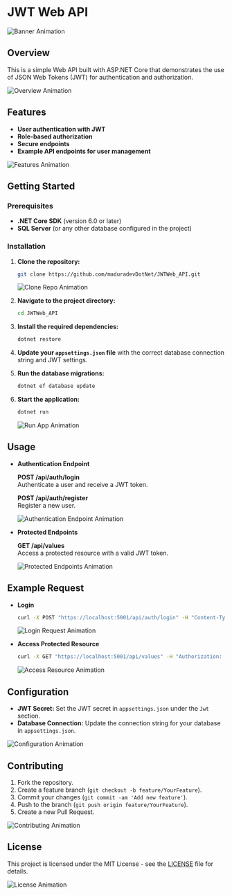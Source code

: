 # JWT Web API

![Banner Animation](https://your-animation-url.com/banner.gif)

## Overview

This is a simple Web API built with ASP.NET Core that demonstrates the use of JSON Web Tokens (JWT) for authentication and authorization.

![Overview Animation](https://your-animation-url.com/overview.gif)

## Features

- **User authentication with JWT**
- **Role-based authorization**
- **Secure endpoints**
- **Example API endpoints for user management**

![Features Animation](https://your-animation-url.com/features.gif)

## Getting Started

### Prerequisites

- **.NET Core SDK** (version 6.0 or later)
- **SQL Server** (or any other database configured in the project)

### Installation

1. **Clone the repository:**

    ```bash
    git clone https://github.com/maduradevDotNet/JWTWeb_API.git
    ```

    ![Clone Repo Animation](https://your-animation-url.com/clone-repo.gif)

2. **Navigate to the project directory:**

    ```bash
    cd JWTWeb_API
    ```

3. **Install the required dependencies:**

    ```bash
    dotnet restore
    ```

4. **Update your `appsettings.json` file** with the correct database connection string and JWT settings.

5. **Run the database migrations:**

    ```bash
    dotnet ef database update
    ```

6. **Start the application:**

    ```bash
    dotnet run
    ```

    ![Run App Animation](https://your-animation-url.com/run-app.gif)

## Usage

- **Authentication Endpoint**

    **POST /api/auth/login**  
    Authenticate a user and receive a JWT token.

    **POST /api/auth/register**  
    Register a new user.

    ![Authentication Endpoint Animation](https://your-animation-url.com/auth-endpoints.gif)

- **Protected Endpoints**

    **GET /api/values**  
    Access a protected resource with a valid JWT token.

    ![Protected Endpoints Animation](https://your-animation-url.com/protected-endpoints.gif)

## Example Request

- **Login**

    ```bash
    curl -X POST "https://localhost:5001/api/auth/login" -H "Content-Type: application/json" -d '{"username": "user", "password": "pass"}'
    ```

    ![Login Request Animation](https://your-animation-url.com/login-request.gif)

- **Access Protected Resource**

    ```bash
    curl -X GET "https://localhost:5001/api/values" -H "Authorization: Bearer YOUR_JWT_TOKEN"
    ```

    ![Access Resource Animation](https://your-animation-url.com/access-resource.gif)

## Configuration

- **JWT Secret:** Set the JWT secret in `appsettings.json` under the `Jwt` section.
- **Database Connection:** Update the connection string for your database in `appsettings.json`.

![Configuration Animation](https://your-animation-url.com/configuration.gif)

## Contributing

1. Fork the repository.
2. Create a feature branch (`git checkout -b feature/YourFeature`).
3. Commit your changes (`git commit -am 'Add new feature'`).
4. Push to the branch (`git push origin feature/YourFeature`).
5. Create a new Pull Request.

![Contributing Animation](https://your-animation-url.com/contributing.gif)

## License

This project is licensed under the MIT License - see the [LICENSE](LICENSE) file for details.

![License Animation](https://your-animation-url.com/license.gif)

